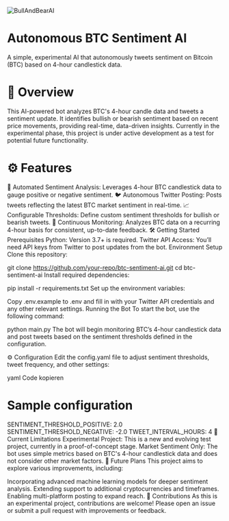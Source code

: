 ![BullAndBearAI](https://github.com/user-attachments/assets/b89ce239-303f-41f8-aaff-867bbe978a50)
# **Autonomous BTC Sentiment AI**

A simple, experimental AI that autonomously tweets sentiment on Bitcoin (BTC) based on 4-hour candlestick data.

# **🚀 Overview**
This AI-powered bot analyzes BTC's 4-hour candle data and tweets a sentiment update. It identifies bullish or bearish sentiment based on recent price movements, providing real-time, data-driven insights. Currently in the experimental phase, this project is under active development as a test for potential future functionality.

# ⚙️ Features
🧠 Automated Sentiment Analysis: Leverages 4-hour BTC candlestick data to gauge positive or negative sentiment.
🐦 Autonomous Twitter Posting: Posts tweets reflecting the latest BTC market sentiment in real-time.
📈 Configurable Thresholds: Define custom sentiment thresholds for bullish or bearish tweets.
🔄 Continuous Monitoring: Analyzes BTC data on a recurring 4-hour basis for consistent, up-to-date feedback.
🛠️ Getting Started
Prerequisites
Python: Version 3.7+ is required.
Twitter API Access: You’ll need API keys from Twitter to post updates from the bot.
Environment Setup
Clone this repository:

git clone https://github.com/your-repo/btc-sentiment-ai.git
cd btc-sentiment-ai
Install required dependencies:

pip install -r requirements.txt
Set up the environment variables:

Copy .env.example to .env and fill in with your Twitter API credentials and any other relevant settings.
Running the Bot
To start the bot, use the following command:

python main.py
The bot will begin monitoring BTC’s 4-hour candlestick data and post tweets based on the sentiment thresholds defined in the configuration.

⚙️ Configuration
Edit the config.yaml file to adjust sentiment thresholds, tweet frequency, and other settings:

yaml
Code kopieren
# Sample configuration
SENTIMENT_THRESHOLD_POSITIVE: 2.0
SENTIMENT_THRESHOLD_NEGATIVE: -2.0
TWEET_INTERVAL_HOURS: 4
📌 Current Limitations
Experimental Project: This is a new and evolving test project, currently in a proof-of-concept stage.
Market Sentiment Only: The bot uses simple metrics based on BTC's 4-hour candlestick data and does not consider other market factors.
📄 Future Plans
This project aims to explore various improvements, including:

Incorporating advanced machine learning models for deeper sentiment analysis.
Extending support to additional cryptocurrencies and timeframes.
Enabling multi-platform posting to expand reach.
🤝 Contributions
As this is an experimental project, contributions are welcome! Please open an issue or submit a pull request with improvements or feedback.
